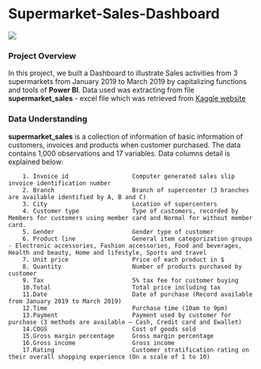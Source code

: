 # Supermarket-Sales-Dashboard

<img src=https://s32519.pcdn.co/wp-content/uploads/2016/06/blog-supermarket-inventory-management-1-1136x480.jpg.optimal.jpg>

### **Project Overview**

In this project, we built a Dashboard to illustrate Sales activities from 3 supermarkets from January 2019 to March 2019 by capitalizing functions and tools of **Power BI**. Data used was extracting from file **supermarket_sales** - excel file which was retrieved from [Kaggle website](https://www.kaggle.com/datasets/aungpyaeap/supermarket-sales/data)

### **Data Understanding**

**supermarket_sales** is a collection of information of basic information of customers, invoices and products when customer purchased. The data contains 1,000 observations and 17 variables. Data columns detail is explained below:

        1. Invoice id                  Computer generated sales slip invoice identification number
        2. Branch                      Branch of supercenter (3 branches are available identified by A, B and C)
        3. City                        Location of supercenters
        4. Customer type               Type of customers, recorded by Members for customers using member card and Normal for without member card.
        5. Gender                      Gender type of customer
        6. Product line                General item categorization groups - Electronic accessories, Fashion accessories, Food and beverages, Health and beauty, Home and lifestyle, Sports and travel
        7. Unit price                  Price of each product in $
        8. Quantity                    Number of products purchased by customer
        9. Tax                         5% tax fee for customer buying
        10.Total                       Total price including tax
        11.Date                        Date of purchase (Record available from January 2019 to March 2019)
        12.Time                        Purchase time (10am to 9pm)
        13.Payment                     Payment used by customer for purchase (3 methods are available – Cash, Credit card and Ewallet)
        14.COGS                        Cost of goods sold
        15.Gross margin percentage     Gross margin percentage
        16.Gross income                Gross income
        17.Rating                      Customer stratification rating on their overall shopping experience (On a scale of 1 to 10)
